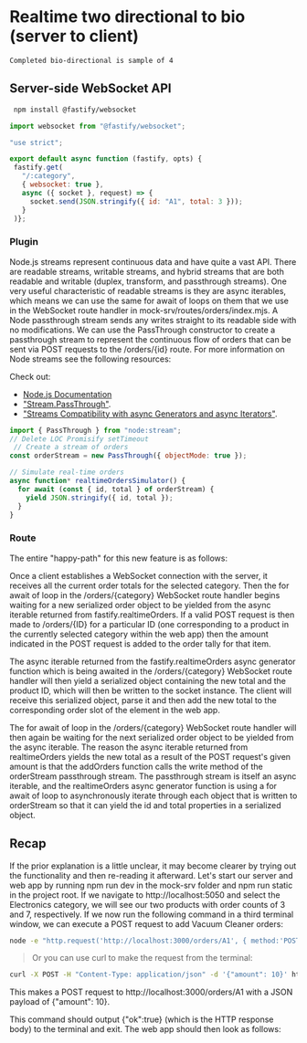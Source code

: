 #  Realtime two directional to bio (server to client)

`Completed bio-directional is sample of 4`

## Server-side WebSocket API 

```bash
 npm install @fastify/websocket
 ```

 ```js
 import websocket from "@fastify/websocket";
```

 ```js
 "use strict";

export default async function (fastify, opts) {
  fastify.get(
    "/:category",
    { websocket: true },
    async ({ socket }, request) => {
      socket.send(JSON.stringify({ id: "A1", total: 3 }));
    }
  )};
```  

### Plugin

Node.js streams represent continuous data and have quite a vast API. There are readable streams, writable streams, and hybrid streams that are both readable and writable (duplex, transform, and passthrough streams). One very useful characteristic of readable streams is they are async iterables, which means we can use the same for await of loops on them that we use in the WebSocket route handler in mock-srv/routes/orders/index.mjs. A Node passthrough stream sends any writes straight to its readable side with no modifications. We can use the PassThrough constructor to create a passthrough stream to represent the continuous flow of orders that can be sent via POST requests to the /orders/{id} route. For more information on Node streams see the following resources:        

Check out:

* [Node.js Documentation](https://nodejs.org/docs/latest-v18.x/api/stream.html)
* ["Stream.PassThrough"](https://nodejs.org/docs/latest-v18.x/api/stream.html#class-streampassthrough).
* ["Streams Compatibility with async Generators and async Iterators"](https://nodejs.org/docs/latest-v18.x/api/stream.html#streams-compatibility-with-async-generators-and-async-iterators).


```js
import { PassThrough } from "node:stream";
// Delete LOC Promisify setTimeout
 // Create a stream of orders
const orderStream = new PassThrough({ objectMode: true });

// Simulate real-time orders
async function* realtimeOrdersSimulator() {
  for await (const { id, total } of orderStream) {
    yield JSON.stringify({ id, total });
  }
} 
```

### Route

The entire "happy-path" for this new feature is as follows:

Once a client establishes a WebSocket connection with the server, it receives all the current order totals for the selected category. Then the for await of loop in the /orders/{category} WebSocket route handler begins waiting for a new serialized order object to be yielded from the async iterable returned from fastify.realtimeOrders. If a valid POST request is then made to /orders/{ID} for a particular ID (one corresponding to a product in the currently selected category within the web app) then the amount indicated in the POST request is added to the order tally for that item.

The async iterable returned from the fastify.realtimeOrders async generator function which is being awaited in the /orders/{category} WebSocket route handler will then yield a serialized object containing the new total and the product ID, which will then be written to the socket instance. The client will receive this serialized object, parse it and then add the new total to the corresponding order slot of the <product-item> element in the web app.

The for await of loop in the /orders/{category} WebSocket route handler will then again be waiting for the next serialized order object to be yielded from the async iterable. The reason the async iterable returned from realtimeOrders yields the new total as a result of the POST request's given amount is that the addOrders function calls the write method of the orderStream passthrough stream. The passthrough stream is itself an async iterable, and the realtimeOrders async generator function is using a for await of loop to asynchronously iterate through each object that is written to orderStream so that it can yield the id and total properties in a serialized object.

## Recap
If the prior explanation is a little unclear, it may become clearer by trying out the functionality and then re-reading it afterward. Let's start our server and web app by running npm run dev in the mock-srv folder and npm run static in the project root. If we navigate to http://localhost:5050 and select the Electronics category, we will see our two products with order counts of 3 and 7, respectively. If we now run the following command in a third terminal window, we can execute a POST request to add Vacuum Cleaner orders:

```bash
node -e "http.request('http://localhost:3000/orders/A1', { method:'POST', headers: {'content-type': 'application/json'}}, (res) => res.pipe(process.stdout)).end(JSON.stringify({amount: 10}))"
```

> Or you can use curl to make the request from the terminal:

```bash
curl -X POST -H "Content-Type: application/json" -d '{"amount": 10}' http://localhost:3000/orders/A1
```

This makes a POST request to http://localhost:3000/orders/A1 with a JSON payload of {"amount": 10}.

This command should output {"ok":true} (which is the HTTP response body) to the terminal and exit. The web app should then look as follows: